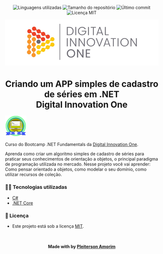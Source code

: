 <!-- Badges session -->
<p align="center">
  <!-- languages -->
  <img src="https://img.shields.io/github/languages/count/pleiterson/cadastro-series-dio?style=social" alt="Linguagens utilizadas">
  <!-- repo size -->
  <img src="https://img.shields.io/github/repo-size/Pleiterson/cadastro-series-dio?style=social" alt="Tamanho do repositório">
  <!-- last commit -->
  <img src="https://img.shields.io/github/last-commit/Pleiterson/cadastro-series-dio?style=social" alt="Último commit">
  <!-- licence MIT -->
  <img src="https://img.shields.io/github/license/Pleiterson/cadastro-series-dio?style=social" alt="Licença MIT">
</p>

<!--Banner session-->
<p align="center">
  <img src="./assets/banner.png" alt="DIO" title="Digital Innovation One">
</p>

<!--About session-->
<h1 align="center">Criando um APP simples de cadastro de séries em .NET<br>Digital Innovation One</h1>

<img src="./assets/badge.png" title="Badge" width="70" height="70">

Curso do Bootcamp .NET Fundamentals da [Digital Innovation One](https://digitalinnovation.one/).

Aprenda como criar um algoritmo simples de cadastro de séries para praticar seus conhecimentos de orientação a objetos, o principal paradigma de programação utilizada no mercado. Nesse projeto você vai aprender: Como pensar orientado a objetos, como modelar o seu domínio, como utilizar recursos de coleção.

<h3>👨‍💻 Tecnologias utilizadas</h3>

- [C#](https://docs.microsoft.com/pt-br/dotnet/csharp/)
- [.NET Core](https://dotnet.microsoft.com/download)

<!--License session-->
<h3>📝 Licença</h3>

- Este projeto está sob a licença [MIT](./LICENSE).

<!--Bottom session-->
<br><h4 align=center>Made with by <a target="_blank" href="https://pleiterson.vercel.app" >Pleiterson Amorim</a></h4>
